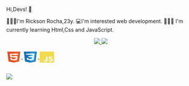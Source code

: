  Hi,Devs! 👋

👨🏾‍🎓I'm Rickson Rocha,23y.
💻I'm interested web development.
👨🏾‍💻 I'm  currently learning Html,Css and JavaScript.

<div align="center">
  <a href="https://github.com/Rickson-Rocha">
  <img height="180em" src="https://github-readme-stats.vercel.app/api?username=Rickson-Rocha&show_icons=true&theme=dark&include_all_commits=true&count_private=true"/>
  <img height="180em" src="https://github-readme-stats.vercel.app/api/top-langs/?username=Rickson-Rocha&layout=compact&langs_count=7&theme=dark"/>
</div>
<div style="display: inline_block"><br>
<img align="center" alt="Rickson-HTML" height="30" width="40" src="https://raw.githubusercontent.com/devicons/devicon/master/icons/html5/html5-original.svg">
  <img align="center" alt="Rickson-CSS" height="30" width="40" src="https://raw.githubusercontent.com/devicons/devicon/master/icons/css3/css3-original.svg">
  <img align="center" alt="Rickson-Js" height="30" width="40" src="https://raw.githubusercontent.com/devicons/devicon/master/icons/javascript/javascript-plain.svg">
 
</div>
<div> 

##
  <a href = "mailto:ricksonroccha21@gmail.com"><img src="https://img.shields.io/badge/-Gmail-%23333?style=for-the-badge&logo=gmail&logoColor=white" target="_blank"></a>
</div>
